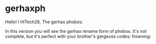 # gerhaxph

Hello! I HiTech28, The gerhax phobos:

In this version you will see the gerhax rename form of phobos. It's not complete, but it's perfect with your brother's gergeces codes: frowning:
